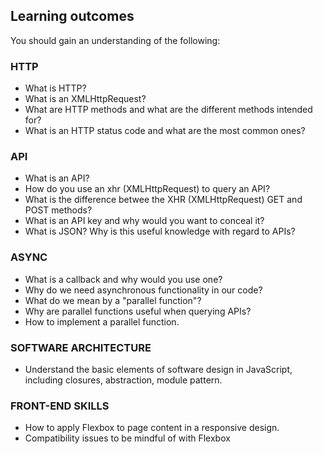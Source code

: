 ## Learning outcomes

You should gain an understanding of the following:

### HTTP
- What is HTTP?
- What is an XMLHttpRequest?
- What are HTTP methods and what are the different methods intended for?
- What is an HTTP status code and what are the most common ones?

### API
- What is an API?
- How do you use an xhr (XMLHttpRequest) to query an API?
- What is the difference betwee the XHR (XMLHttpRequest) GET and POST methods?
- What is an API key and why would you want to conceal it?
- What is JSON? Why is this useful knowledge with regard to APIs?

### ASYNC
- What is a callback and why would you use one?
- Why do we need asynchronous functionality in our code?
- What do we mean by a "parallel function"?
- Why are parallel functions useful when querying APIs?
- How to implement a parallel function.

### SOFTWARE ARCHITECTURE
- Understand the basic elements of software design in JavaScript, including closures, abstraction, module pattern.

### FRONT-END SKILLS
- How to apply Flexbox to page content in a responsive design.
- Compatibility issues to be mindful of with Flexbox
